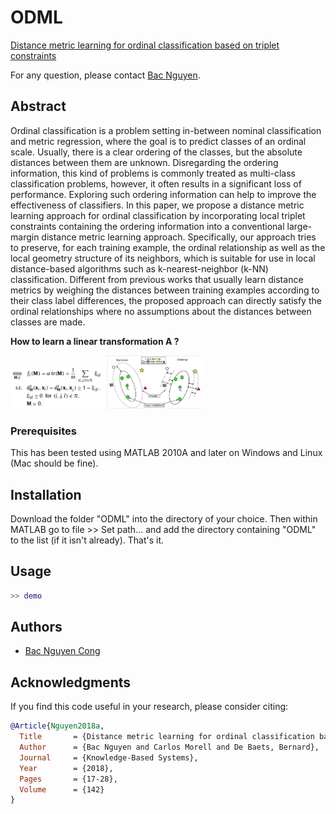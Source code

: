 # ODML
[Distance metric learning for ordinal classification based on triplet constraints](https://doi.org/10.1016/j.knosys.2017.11.022)

For any question, please contact [Bac Nguyen](mailto:Bac.NguyenCong@ugent.be).

## Abstract
Ordinal classification is a problem setting in-between nominal classification and metric regression, where the goal is to predict classes of an ordinal scale. Usually, there is a clear ordering of the classes, but the absolute distances between them are unknown. Disregarding the ordering information, this kind of problems is commonly treated as multi-class classification problems, however, it often results in a significant loss of performance. Exploring such ordering information can help to improve the effectiveness of classifiers. In this paper, we propose a distance metric learning approach for ordinal classification by incorporating local triplet constraints containing the ordering information into a conventional large-margin distance metric learning approach. Specifically, our approach tries to preserve, for each training example, the ordinal relationship as well as the local geometry structure of its neighbors, which is suitable for use in local distance-based algorithms such as k-nearest-neighbor (k-NN) classification. Different from previous works that usually learn distance metrics by weighing the distances between training examples according to their class label differences, the proposed approach can directly satisfy the ordinal relationships where no assumptions about the distances between classes are made.

**How to learn a linear transformation A ?**

<img src="figs/formulation.png" style="max-width:100%; width: 30%" > <img src="figs/illustration.jpg" style="max-width:100%; width: 30%">

### Prerequisites
This has been tested using MATLAB 2010A and later on Windows and Linux (Mac should be fine).

## Installation
Download the folder "ODML" into the directory of your choice. Then within MATLAB go to file >> Set path... and add the directory containing "ODML" to the list (if it isn't already). That's it.

## Usage
```matlab
>> demo
```
## Authors

* [Bac Nguyen Cong](https://github.com/bacnguyencong)

## Acknowledgments
If you find this code useful in your research, please consider citing:
``` bibtex
@Article{Nguyen2018a,
  Title       = {Distance metric learning for ordinal classification based on triplet constraints},
  Author      = {Bac Nguyen and Carlos Morell and De Baets, Bernard},
  Journal     = {Knowledge-Based Systems},
  Year        = {2018},
  Pages       = {17-28},
  Volume      = {142}
}
```

